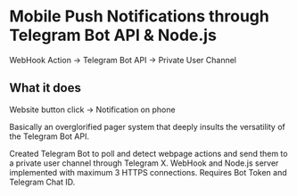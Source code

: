# Mobile Push Notifications through Telegram Bot API & Node.js
WebHook Action -> Telegram Bot API -> Private User Channel

## What it does
Website button click -> Notification on phone

Basically an overglorified pager system that deeply insults the versatility of the Telegram Bot API.

Created Telegram Bot to poll and detect webpage actions and send them to a private user channel through Telegram X. WebHook and Node.js server implemented with maximum 3 HTTPS connections. Requires Bot Token and Telegram Chat ID. 
